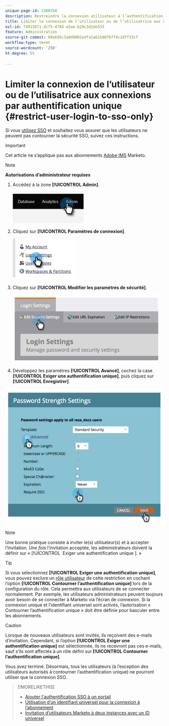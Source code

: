 ```yaml
---
unique-page-id: 2360358
description: Restreindre la connexion utilisateur à l’authentification unique uniquement - Documents Marketo - Documentation du produit
title: Limiter la connexion de l’utilisateur ou de l’utilisatrice aux connexions par authentification unique
exl-id: 74915871-dcf5-478d-a5ae-b20c3d2de553
feature: Administration
source-git-commit: 09a656c3a0d0002edfa1a61b987bff4c1dff33cf
workflow-type: tm+mt
source-wordcount: '250'
ht-degree: 5%

---
```


# Limiter la connexion de l’utilisateur ou de l’utilisatrice aux connexions par authentification unique {#restrict-user-login-to-sso-only}

Si vous [utilisez SSO](/help/marketo/product-docs/administration/additional-integrations/add-single-sign-on-to-a-portal.md) et souhaitez vous assurer que les utilisateurs ne peuvent pas contourner la sécurité SSO, suivez ces instructions.

>[!IMPORTANT]
>
>Cet article ne s’applique pas aux abonnements [Adobe IMS](/help/marketo/product-docs/administration/marketo-with-adobe-identity/adobe-identity-management-overview.md) Marketo.

>[!NOTE]
>
>**Autorisations d’administrateur requises**

1. Accédez à la zone **[!UICONTROL Admin]**.

   ![](assets/restrict-user-login-to-sso-only-1.png)

1. Cliquez sur **[!UICONTROL Paramètres de connexion]**.

   ![](assets/restrict-user-login-to-sso-only-2.png)

1. Cliquez sur **[!UICONTROL Modifier les paramètres de sécurité]**.

   ![](assets/restrict-user-login-to-sso-only-3.png)

1. Développez les paramètres **[!UICONTROL Avancé]**, cochez la case **[!UICONTROL Exiger une authentification unique]**, puis cliquez sur **[!UICONTROL Enregistrer]**.

![](assets/restrict-user-login-to-sso-only-4.png)

>[!NOTE]
>
>Une bonne pratique consiste à inviter le(s) utilisateur(s) et à accepter l’invitation. _Une fois_ l’invitation acceptée, les administrateurs doivent la définir sur « [!UICONTROL &#x200B; Exiger une authentification unique &#x200B;]. »

>[!TIP]
>
>Si vous sélectionnez **[!UICONTROL Exiger une authentification unique]**, vous pouvez exclure un [rôle utilisateur](/help/marketo/product-docs/administration/users-and-roles/create-delete-edit-and-change-a-user-role.md) de cette restriction en cochant l’option **[!UICONTROL Contourner l’authentification unique]** lors de la configuration du rôle. Cela permettra aux utilisateurs de se connecter normalement. Par exemple, les utilisateurs administrateurs peuvent toujours avoir besoin de se connecter à Marketo via l’écran de connexion. Si la connexion unique et l’identifiant universel sont activés, l’autorisation « Contourner l’authentification unique » doit être définie pour basculer entre les abonnements.

>[!CAUTION]
>
>Lorsque de nouveaux utilisateurs sont invités, ils reçoivent des e-mails d’invitation. Cependant, si l’option **[!UICONTROL Exiger une authentification unique]** est sélectionnée, ils ne recevront pas ces e-mails, sauf s’ils sont affectés à un rôle défini sur **[!UICONTROL Contourner l’authentification unique]**.

Vous avez terminé. Désormais, tous les utilisateurs (à l’exception des utilisateurs autorisés à contourner l’authentification unique) ne pourront utiliser que la connexion SSO.

>[!MORELIKETHIS]
>
>* [Ajouter l&#39;authentification SSO à un portail](/help/marketo/product-docs/administration/additional-integrations/add-single-sign-on-to-a-portal.md)
>* [Utilisation d’un identifiant universel pour la connexion à l’abonnement](/help/marketo/product-docs/administration/settings/using-a-universal-id-for-subscription-login.md)
>* [Invitation d’utilisateurs Marketo à deux instances avec un ID universel](https://nation.marketo.com/t5/Knowledgebase/Inviting-Marketo-Users-to-Two-Instances-with-Universal-ID-UID/ta-p/251122)
